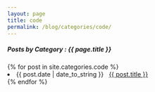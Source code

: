```yaml
---
layout: page
title: code
permalink: /blog/categories/code/
---
```


<h5> Posts by Category : {{ page.title }} </h5>

<div class="card">
{% for post in site.categories.code %}
 <li class="category-posts"><span>{{ post.date | date_to_string }}</span> &nbsp; <a href="{{ post.url }}">{{ post.title }}</a></li>
{% endfor %}
</div>